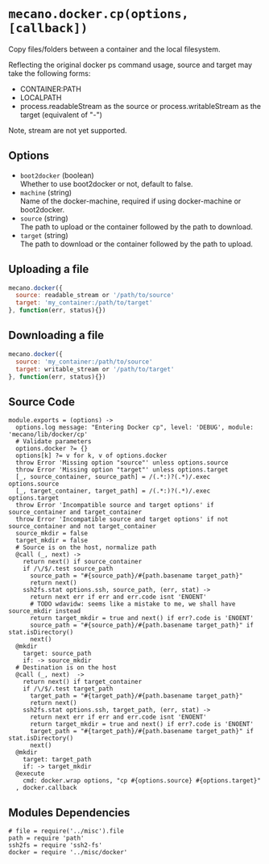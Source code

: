 
# `mecano.docker.cp(options, [callback])`

Copy files/folders between a container and the local filesystem.

Reflecting the original docker ps command usage, source and target may take
the following forms:

*   CONTAINER:PATH 
*   LOCALPATH
*   process.readableStream as the source or process.writableStream as the
    target (equivalent of "-")

Note, stream are not yet supported.

## Options

*   `boot2docker` (boolean)   
    Whether to use boot2docker or not, default to false.   
*   `machine` (string)   
    Name of the docker-machine, required if using docker-machine or boot2docker.   
*   `source` (string)   
    The path to upload or the container followed by the path to download.   
*   `target` (string)   
    The path to download or the container followed by the path to upload.   

## Uploading a file

```javascript
mecano.docker({
  source: readable_stream or '/path/to/source'
  target: 'my_container:/path/to/target'
}, function(err, status){})
```

## Downloading a file

```javascript
mecano.docker({
  source: 'my_container:/path/to/source'
  target: writable_stream or '/path/to/target'
}, function(err, status){})
```

## Source Code

    module.exports = (options) ->
      options.log message: "Entering Docker cp", level: 'DEBUG', module: 'mecano/lib/docker/cp'
      # Validate parameters
      options.docker ?= {}
      options[k] ?= v for k, v of options.docker
      throw Error 'Missing option "source"' unless options.source
      throw Error 'Missing option "target"' unless options.target
      [_, source_container, source_path] = /(.*:)?(.*)/.exec options.source
      [_, target_container, target_path] = /(.*:)?(.*)/.exec options.target
      throw Error 'Incompatible source and target options' if source_container and target_container
      throw Error 'Incompatible source and target options' if not source_container and not target_container
      source_mkdir = false
      target_mkdir = false
      # Source is on the host, normalize path
      @call (_, next) ->
        return next() if source_container
        if /\/$/.test source_path
          source_path = "#{source_path}/#{path.basename target_path}"
          return next()
        ssh2fs.stat options.ssh, source_path, (err, stat) ->
          return next err if err and err.code isnt 'ENOENT'
          # TODO wdavidw: seems like a mistake to me, we shall have source_mkdir instead
          return target_mkdir = true and next() if err?.code is 'ENOENT'
          source_path = "#{source_path}/#{path.basename target_path}" if stat.isDirectory()
          next()
      @mkdir
        target: source_path
        if: -> source_mkdir
      # Destination is on the host
      @call (_, next)  ->
        return next() if target_container
        if /\/$/.test target_path
          target_path = "#{target_path}/#{path.basename target_path}"
          return next()
        ssh2fs.stat options.ssh, target_path, (err, stat) ->
          return next err if err and err.code isnt 'ENOENT'
          return target_mkdir = true and next() if err?.code is 'ENOENT'
          target_path = "#{target_path}/#{path.basename target_path}" if stat.isDirectory()
          next()
      @mkdir
        target: target_path
        if: -> target_mkdir
      @execute
        cmd: docker.wrap options, "cp #{options.source} #{options.target}"
      , docker.callback

## Modules Dependencies

    # file = require('../misc').file
    path = require 'path'
    ssh2fs = require 'ssh2-fs'
    docker = require '../misc/docker'
